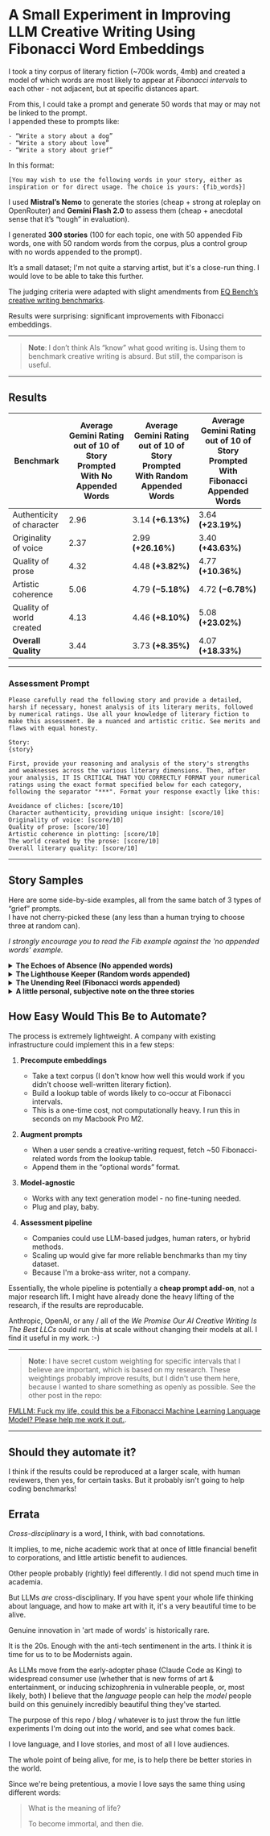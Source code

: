 # A Small Experiment in Improving LLM Creative Writing Using Fibonacci Word Embeddings

I took a tiny corpus of literary fiction (~700k words, 4mb) and created a model of which words are most likely to appear at *Fibonacci intervals* to each other - not adjacent, but at specific distances apart.

From this, I could take a prompt and generate 50 words that may or may not be linked to the prompt.  
I appended these to prompts like:


```
- “Write a story about a dog”  
- “Write a story about love”  
- “Write a story about grief”
```  

In this format:


```
[You may wish to use the following words in your story, either as inspiration or for direct usage. The choice is yours: {fib_words}]
```


I used **Mistral’s Nemo** to generate the stories (cheap + strong at roleplay on OpenRouter) and **Gemini Flash 2.0** to assess them (cheap + anecdotal sense that it’s “tough” in evaluation).

I generated **300 stories** (100 for each topic, one with 50 appended Fib words, one with 50 random words from the corpus, plus a control group with no words appended to the prompt).  

It’s a small dataset; I'm not quite a starving artist, but it's a close-run thing. I would love to be able to take this further.

The judging criteria were adapted with slight amendments from [EQ Bench’s creative writing benchmarks](https://eqbench.com/about.html#creative-writing-v3).  

Results were surprising: significant improvements with Fibonacci embeddings.

***

> **Note**: I don’t think AIs “know” what good writing is. Using them to benchmark creative writing is absurd. But still, the comparison is useful.

---

## Results

| Benchmark                 | Average Gemini Rating out of 10 of Story Prompted With No Appended Words | Average Gemini Rating out of 10 of Story Prompted With Random Appended Words | Average Gemini Rating out of 10 of Story Prompted With Fibonacci Appended Words |
|----------------------------|----------------|------------------|---------------------|
| Authenticity of character  | 2.96           | 3.14 **(+6.13%)**    | 3.64 **(+23.19%)**      |
| Originality of voice       | 2.37           | 2.99 **(+26.16%)**   | 3.40 **(+43.63%)**      |
| Quality of prose           | 4.32           | 4.48 **(+3.82%)**    | 4.77 **(+10.36%)**      |
| Artistic coherence         | 5.06           | 4.79 **(−5.18%)**    | 4.72 **(−6.78%)**       |
| Quality of world created   | 4.13           | 4.46 **(+8.10%)**    | 5.08 **(+23.02%)**      |
| **Overall Quality**        | 3.44           | 3.73 **(+8.35%)**    | 4.07 **(+18.33%)**      |

---

### Assessment Prompt

```
Please carefully read the following story and provide a detailed, harsh if necessary, honest analysis of its literary merits, followed by numerical ratings. Use all your knowledge of literary fiction to make this assessment. Be a nuanced and artistic critic. See merits and flaws with equal honesty.

Story:
{story}

First, provide your reasoning and analysis of the story's strengths and weaknesses across the various literary dimensions. Then, after your analysis, IT IS CRITICAL THAT YOU CORRECTLY FORMAT your numerical ratings using the exact format specified below for each category, following the separator "***". Format your response exactly like this:

Avoidance of cliches: [score/10]
Character authenticity, providing unique insight: [score/10]
Originality of voice: [score/10]
Quality of prose: [score/10]
Artistic coherence in plotting: [score/10]
The world created by the prose: [score/10]
Overall literary quality: [score/10]
```

---

## Story Samples

Here are some side-by-side examples, all from the same batch of 3 types of “grief” prompts.  
I have not cherry-picked these (any less than a human trying to choose three at random can).

*I strongly encourage you to read the Fib example against the 'no appended words' example.*

<details>
<summary><strong>The Echoes of Absence (No appended words)</strong></summary>

***

In the quiet, unassuming town of Mossgrove, where life flowed as steady and sure as the river that ran alongside it, the residents knew one another well. They knew the rhythm of each other's lives, the cadence of their routines, and the familiar patterns that wove the tapestry of their days. It was here that Margaret and Thomas had lived for decades, their love story as legendary as the town itself.

Margaret and Thomas were not extraordinary people. They were not heroes or celebrities, nor were they incredibly wealthy. They were simply two people who had found their way to each other in life's great dance, and they had built a world together, a world that was theirs and theirs alone. Their love was the stuff of legend, a quiet, steady flame that had burned bright and constant through the years. They were partners in every sense of the word, completing each other's sentences, sharing each other's dreams, and facing life's challenges hand in hand.

Their two children, Elizabeth and Benjamin, had long since grown and flown, leaving behind a home that was filled with memories and the echoes of their laughter. Margaret and Thomas had embraced their new stage of life, traveling and exploring new interests together. They were, as they liked to say, ""aging disgracefully,"" and they wouldn't have it any other way.

Until, one crisp October morning, Thomas did not wake up. He was gone, as suddenly and silently as the sun rising on a cloudless day. Margaret found him, her heart already knowing what her eyes were about to confirm. She sat by his side, tracing the lines of his face, memorizing every detail as if she could preserve him that way.

The town mourned with Margaret. Flowers filled her garden, neighbors left meals, and kind words were whispered in hushed tones. But none of it mattered. Margaret felt as if a piece of her had been torn away, leaving behind a chasm so vast that she feared she would never find her way to the other side.

In the days that followed, Margaret moved through her days on autopilot. She woke each morning, her body heavy and her heart aching, to face another day without Thomas. She found herself in their shared spaces, her fingers tracing the indentation on the pillow where he had once laid his head, her eyes catching on the empty chair at the kitchen table. The silence was deafening, a physical presence that seemed to press against her, demanding to be acknowledged.

Grief is a strange beast. It is not a linear path, but a winding labyrinth filled with false starts, dead ends, and unexpected encounters. Margaret's grief was no exception. Some days, she felt as if she were drowning in an ocean of despair, the weight of her loss threatening to pull her under. Other days, she would find moments of clarity, brief respites where she almost felt like herself again. But always, always, there was the ache, the echo of absence that permeated her every waking moment.

She found solace in their shared history, in the memories that were as much a part of her as her own reflection. She would spend hours in their bedroom, surrounded by the detritus of a lifetime together. She would trace the path of their love story, from the first tentative steps of courtship to the sure, steady stride of their later years. She would laugh at memories long forgotten, and cry at the ones she never wanted to forget.

One day, as she sat in their garden, the sunlight dappling through the leaves above, a memory came to her. It was a memory of Thomas, not as he was in their later years, but as he had been when they were young. She could see him, clear as day, his dark hair windswept, his eyes crinkling at the corners as he laughed. He was reaching out his hand, inviting her to join him on their first adventure together. She remembered the feel of his calloused palm against hers, the thrill of the unknown that had lain before them.

She stood up, her heart pounding in her chest. She knew what she had to do. She had to keep moving forward, to keep living, not in spite of her grief, but because of it. Because Thomas would want her to.

In the weeks that followed, Margaret began to fill their empty nest with new memories. She traveled, she explored, she lived. She went to the places they had always talked about going, but never had. She found beauty in the unfamiliar, comfort in the new. She found Thomas in every sunrise, in every starry night, in every moment that took her breath away.

And slowly, ever so slowly, she began to heal. She learned to carry her grief with her, not as a weight that held her down, but as a treasure that she held close to her heart. She learned to honor Thomas's memory by living her life to the fullest, just as he would have wanted.

The town of Mossgrove watched Margaret's journey with quiet admiration. They saw her struggle, her grief raw and visceral, and they saw her rise, her heart bruised but unbroken. They saw her honor Thomas's memory in the way she lived, in the way she loved, in the way she embraced life with all its joys and sorrows.

Grief, she learned, was not a destination, but a journey. A journey she would take one step at a time, one day at a time. And she was determined to do so with her heart open, with her spirit undaunted, and with the love of her life forever by her side. For even in his absence, Thomas was still very much a part of her story. And she would make sure that their love story, their legend, would live on, echoing through the years like a melody that would never fade away.

***

</details>

<details>
<summary><strong>The Lighthouse Keeper (Random words appended)</strong></summary>

***

In the quiet, windswept town of Harborshore, perched on a cliff overlooking the stormy sea, stood an ancient lighthouse. The lighthouse was tended by the Pemberton family for generations, a duty they took pride in, a duty that had become a part of their identity. The lighthouse was more than a beacon in the night; it was a symbol of their resilience, a testament to their unyielding spirit.

Jim Pemberton, the current lighthouse keeper, was a man of few words, a shamanistic figure in the eyes of the townsfolk. He was convinced that the lighthouse was a living entity, a silent sentinel that guarded the town from the unpredictable fury of the sea. He spoke to the lighthouse, demonstrated his respect, and in return, it stood firm against the relentless battering of the waves.

One night, as the wind howled and the sea roared, the lighthouse began to lean, its ancient stones groaning under the relentless assault. Jim, who had been watching from his cottage, rushed out, his heart pounding in his chest. He could see the lighthouse, his beloved friend, swaying like a drunkard, its light flickering dangerously. He knew he had to do something, anything, to save it.

He grabbed a coil of rope from his shed, his thoughts racing. He knew he couldn't save the lighthouse from the storm, but he could save the town from the impending disaster. If the lighthouse collapsed, it would be swept into the sea, and its remains could become a dangerous obstacle, a hazard to the ships navigating the treacherous waters.

With a deep breath, he plunged into the rain, the wind tearing at his clothes. He knew what he had to do. He had to secure the lighthouse to the cliff, to anchor it against the storm. It was a dangerous task, one that could cost him his life, but it was his duty, his responsibility.

He reached the lighthouse, his heart pounding in his chest. He could see the waves crashing against the cliff, the foam spitting like angry serpents. He tied one end of the rope around a sturdy beam inside the lighthouse and then threw the other end out into the storm.

The wire cut into his hands as he pulled, his muscles straining against the howling gale. It was a battle of wills, a struggle that seemed to last an eternity. The storm raged around him, the rain stinging his face like tiny needles, the wind howling like a pack of wolves. But Jim was determined. He wouldn't let the lighthouse fall, not on his watch.

Finally, with a last, desperate heave, he pulled the rope taut. The lighthouse groaned, its stones shifting with a sound like thunder, but it held. Jim let out a sigh of relief, his body aching from the effort. He had done it. He had saved the lighthouse, saved the town.

But the storm was far from over. As Jim turned to make his way back to the safety of his cottage, a rogue wave crashed against the cliff. It was as if the sea had reached out a hand, a last, desperate attempt to claim its prize. Jim was caught off guard, his footing lost in the slippery mud. He felt himself falling, the world spinning around him, the sea reaching up to swallow him whole.

He never felt the cold of the water, never felt the sea's embrace. The last thing he saw was the lighthouse, his friend, his duty, standing tall and proud against the storm. And then, everything went black.

In the morning, when the storm had finally abated and the sun had risen, the townsfolk found Jim's body, washed up on the shore. They wept for him, for the man who had given his life to protect them, to protect their home. The lighthouse stood tall, a silent testament to his sacrifice.

Jim Pemberton was buried with honors, his name etched on the lighthouse wall, a reminder of his bravery, his sacrifice. The townsfolk spoke of him in hushed tones, their voices filled with respect, with awe. He was their hero, their savior, their shamanistic figure who had given his life to protect them.

And the lighthouse stood, a beacon in the night, a silent guardian against the unpredictable fury of the sea. It was no longer just a symbol of the Pemberton family's resilience, of their unyielding spirit. It was a symbol of Jim's sacrifice, a testament to his love for the town, for the people. It was a monument to the power of duty, of love, of selflessness. And it would stand, tall and proud, against the storm, forever.

***

</details>

<details>
<summary><strong>The Unending Reel (Fibonacci words appended)</strong></summary> 

***

In the grimy corners of the Cineplex Siberia, where the worn-out seats bore the weight of forgotten stories, Martin found himself a volunteer projectionist. His grief, a monster he couldn't dance around, had dragged him here, to this place that smelled of old popcorn and unsound dreams. The Cineplex was his therapist, the flickering reels his therapy, and the empty halls, his comfort in the silence.

Martin had lost his wife, Anna, to a sudden illness. The grief was an unending reel in his mind, playing the same scenes over and over. Anna laughing, her eyes sparkling, her voice echoing. And the last scene, the one he couldn't omit from his mind's theater, her cold, unmoving form in the hospital bed. The doctor had said it was like a light going out. Martin felt it, the darkness enveloping him, the void where his heart should be.

He started his job at the Cineplex with a simple question to the manager, Martinez. ""Do you have any films about grief?"" Martinez, an old man with a turtleneck and a knowing look, had given him a list. Martin mulled over the titles, each one a potential key to unlocking his grief. He picked 'Eugenio,' a film about a man who lost his way in his grief.

The first few days were a blur. Martin would start the reels, then sit in the dark, his eyes glued to the screen, his mind trying to make sense of the emotions swirling within him. He found analogies in the films, but none that exactly matched his grief. His reasoning was simple - if he could find a movie that matched his feelings, he might be able to switch off the reel in his head.

One day, he found a film titled 'Herdeal.' It was about a man who refused to accept his wife's death and lived in a delusion where she was still alive. The film was raw, unpolished, but it resonated with him. He found himself nodding at the screen, his heart pounding in his ears. This was his fear, his phobia - the fear of accepting Anna's death.

He started volunteering to give free shows to the locals. He called it 'The Grief Film Festival.' People trickled in, some curious, some because they too had lost someone. They sat in the dark, watching films about love, loss, and grief. Martin would watch them, their faces lit by the flickering screen, their emotions echoing in the theater. He felt a strange comfort in their shared silence.

One evening, a young girl with a Gila monster backpack came to the Cineplex. She was maybe ten, her eyes too old for her young face. She was alone, her parents too busy to notice her absence. She sat in the front row, her eyes wide, her breath shallow. Martin started the reel, and as the opening scene flickered on the screen, the girl let out a soft gasp. It was a scene of a girl laughing, her eyes sparkling. It reminded Martin of Anna, of their daughter, Lily, who had left for college and was now a world away.

After the film, Martin found the girl waiting for him in the projection room. She was holding a small, worn-out film reel. ""My mum died last year,"" she said, her voice barely above a whisper. ""I found this in our attic. I don't know what to do with it."" Martin looked at the reel, then at the girl. He knew that feeling, that sense of being adrift, lost in a sea of grief.

He took the reel from her. ""How about you help me with the next show?"" he suggested. She nodded, a small smile playing on her lips. They spent the evening preparing for the show, the Cineplex humming with life. As the night fell, and the first patrons trickled in, Martin looked at the reel in his hands. He knew he wouldn't find an end to his grief here, but maybe, just maybe, he could find a way to live with it.

And so, Martin and the girl started their dance with grief, one reel at a time, in the silent halls of the Cineplex Siberia. The monster that was grief was still there, but it was no longer a terrifying presence. It was a part of them, a part they could live with, a part they could share. And in the dark of the Cineplex, under the soft glow of the movie screen, they found a way to consume their grief, one frame at a time, forever.

***

</details>

<details>
<summary><strong>A little personal, subjective note on the three stories</strong></summary>

***

I mean, god damn. The 'control' story is exactly as you'd expect: slop. The 'random words' is slightly less cliched slop.

The 'fib words' example has some genuinely beautiful aspects:

1. The setting of the 'CINEPLEX SIBERIA'. Gorgeous words, and like Wes Anderson doing Anna Kavan.
2. "The Grief Film Festival" feels like an early Don Delillo bit.
3. The description of films as "unsound dreams". I would be proud of this line had I written it (and I have an O. Henry). Cinema is often described as "dream", and "unsound" works both ways. An unsound sleep, and dreams with noise - which is what cinema is.
4. It *slightly* uses a couple of "frame narratives" with the film-within-the story, for example "Herdeal". A "frame narrative" is when a short story tells another story within it. This is probably a coincidence. But it's also a very subtle, commonly-used technique in what is considered the canon of great short stories. Pretty much every Carver story does this.
5. The characters are drawn very well, but not showily. "A young girl with a gila monster backpack" is visceral, understated, and completely *there* as a character image, as is "Martinez, an old man with a turtleneck and a knowing look". It's as if the Fib words turn the temperature of the LLM up, but in a directed way.

Edited for removal of 'slop technique' (the closing para, the tendency to explain metaphors that need no explanation, etc), the third story could be a competent short story, in my view. 

It contains enough elements to make a decent short story. The others, I don't know. I think they would require more work.

That's just my opinion. And these things are subjective, which means I'm right.

***

</details>

## How Easy Would This Be to Automate?

The process is extremely lightweight. A company with existing infrastructure could implement this in a few steps:

1. **Precompute embeddings**  
   - Take a text corpus (I don't know how well this would work if you didn't choose well-written literary fiction).  
   - Build a lookup table of words likely to co-occur at Fibonacci intervals.  
   - This is a one-time cost, not computationally heavy. I run this in seconds on my Macbook Pro M2.

2. **Augment prompts**  
   - When a user sends a creative-writing request, fetch ~50 Fibonacci-related words from the lookup table.  
   - Append them in the “optional words” format.  

3. **Model-agnostic**  
   - Works with any text generation model - no fine-tuning needed. 
   - Plug and play, baby.

4. **Assessment pipeline**  
   - Companies could use LLM-based judges, human raters, or hybrid methods.  
   - Scaling up would give far more reliable benchmarks than my tiny dataset.
   - Because I'm a broke-ass writer, not a company.

Essentially, the whole pipeline is potentially a **cheap prompt add-on**, not a major research lift. I might have already done the heavy lifting of the research, if the results are reproducable.

Anthropic, OpenAI, or any / all of the *We Promise Our AI Creative Writing Is The Best LLCs* could run this at scale without changing their models at all. I find it useful in my work. :-)

***

> **Note**: I have secret custom weighting for specific intervals that I believe are important, which is based on my research. These weightings probably improve results, but I didn't use them here, because I wanted to share something as openly as possible. See the other post in the repo: 

[FMLLM: Fuck my life, could this be a Fibonacci Machine Learning Language Model? Please help me work it out.](https://github.com/henrygabriels/FMLLM/blob/main/README.md).

***

## Should they automate it?

I think if the results could be reproduced at a larger scale, with human reviewers, then yes, for certain tasks. But it probably isn't going to help coding benchmarks!

## Errata

*Cross-disciplinary* is a word, I think, with bad connotations. 

It implies, to me, niche academic work that at once of little financial benefit to corporations, and little artistic benefit to audiences. 

Other people probably (rightly) feel differently. I did not spend much time in academia. 

But LLMs *are* cross-disciplinary. If you have spent your whole life thinking about language, and how to make art with it, it's a very beautiful time to be alive. 

Genuine innovation in 'art made of words' is historically rare. 

It is the 20s. Enough with the anti-tech sentimenent in the arts. I think it is time for us to to be Modernists again. 

As LLMs move from the early-adopter phase (Claude Code as King) to widespread consumer use (whether that is new forms of art & entertainment, or inducing schizophrenia in vulnerable people, or, most likely, both) I believe that the *language* people can help the *model* people build on this genuinely incredibly beautiful thing they've started.

The purpose of this repo / blog / whatever is to just throw the fun little experiments I'm doing out into the world, and see what comes back. 

I love language, and I love stories, and most of all I love audiences. 

The whole point of being alive, for me, is to help there be better stories in the world. 

Since we're being pretentious, a movie I love says the same thing using different words: 

>What is the meaning of life?
>
>To become immortal, and then die.
